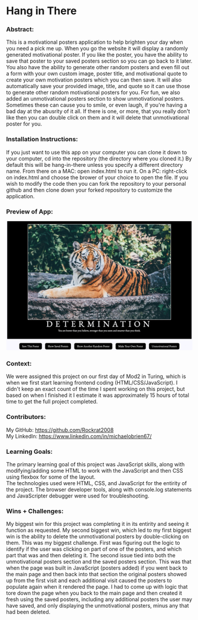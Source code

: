 # Hang in There  

### Abstract:
This is a motivational posters application to help brighten your day when you need a pick me up.  When you go the website it will display a randomly generated motivational poster.  If you like the poster, you have the ability to save that poster to your saved posters section so you can go back to it later.  You also have the ability to generate other random posters and even fill out a form with your own custom image, poster title, and motivational quote to create your own motivation posters which you can then save.  It will also automatically save your provided image, title, and quote so it can use those to generate other random motivational posters for you.  For fun, we also added an unmotivational posters section to show unmotivational posters.  Sometimes these can cause you to smile, or even laugh, if you're having a bad day at the abusrity of it all.  If there is one, or more, that you really don't like then you can double click on them and it will delete that unmotivational poster for you.

### Installation Instructions:
If you just want to use this app on your computer you can clone it down to your computer, cd into the repository (the directory where you cloned it.) By default this will be hang-in-there unless you specify a different directory name.  From there on a MAC: open index.html to run it.  On a PC: right-click on index.html and choose the brower of your choice to open the file.  If you wish to modify the code then you can fork the repository to your personal github and then clone down your forked repository to customize the application.

### Preview of App:
![Screenshot of the main page and buttons](tiger.gif)

### Context:
We were assigned this project on our first day of Mod2 in Turing, which is when we first start learning frontend coding (HTML/CSS/JavaScript).  I didn't keep an exact count of the time I spent working on this project, but based on when I finished it I estimate it was approximately 15 hours of total time to get the full project completed.

### Contributors:
My GitHub: https://github.com/Rockrat2008  
My LinkedIn: https://www.linkedin.com/in/michaelobrien67/

### Learning Goals:
The primary learning goal of this project was JavaScript skills, along with modifying/adding some HTML to work with the JavaScript and then CSS using flexbox for some of the layout.  
The technologies used were HTML, CSS, and JavaScript for the entirity of the project.  The browser developer tools, along with console.log statements and JavaScripter debugger were used for troubleshooting.

### Wins + Challenges:
My biggest win for this project was completing it in its entirity and seeing it function as requested.  My second biggest win, which led to my first biggest win is the ability to delete the unmotivational posters by double-clicking on them.  This was my biggest challenge.  First was figuring out the logic to identify if the user was clicking on part of one of the posters, and which part that was and then deleting it.  The second issue tied into both the unmotivational posters section and the saved posters section.  This was that when the page was built in JavaScript (posters added) if you went back to the main page and then back into that section the original posters showed up from the first visit and each additional visit caused the posters to populate again when it rendered the page.  I had to come up with logic that tore down the page when you back to the main page and then created it fresh using the saved posters, including any additional posters the user may have saved, and only displaying the unmotivational posters, minus any that had been deleted.
